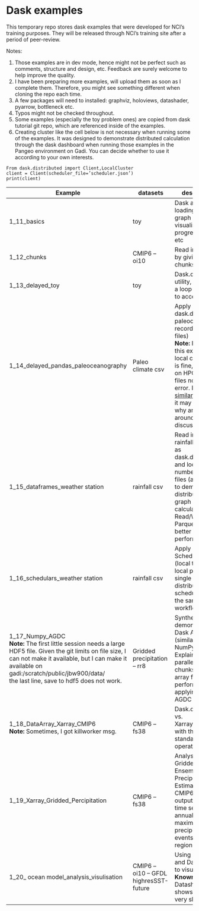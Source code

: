 # Dask examples

This temporary repo stores dask examples that were developed for NCI’s training purposes. They will be released through NCI’s training site after a period of peer-review.

Notes:

1. Those examples are in dev mode, hence might not be perfect such as comments, structure and design, etc. Feedback are surely welcome to help improve the quality.
2. I have been preparing more examples, will upload them as soon as I complete them. Therefore, you might see something different when cloning the repo each time.
3. A few packages will need to installed: graphviz, holoviews, datashader, pyarrow, bottleneck etc.
4. Typos might not be checked throughout.
5. Some examples (especially the toy problem ones) are copied from dask tutorial git repo, which are referenced inside of the examples.
6. Creating cluster like the cell below is not necessary when running some of the examples. It was designed to demonstrate distributed calculation through the dask dashboard when running those examples in the Pangeo environment on Gadi. You can decide whether to use it according to your own interests.

```
From dask.distributed import Client,LocalCluster
client = Client(scheduler_file=’scheduler.json’)
print(client)
```

| Example | datasets | description |
| --- | --- | --- |
| 1_11_basics | toy | Dask array, lazy loading and graph visualisation, progress bar, etc |
| 1_12_chunks | CMIP6 – oi10 | Read in CMIP6 by giving a chunksize |
| 1_13_delayed_toy | toy | Dask.delayed utility, apply it to a loop example to accelerate |
| 1_14_delayed_pandas_paleoceanography | Paleo climate csv | Apply dask.delayed to paleoclimate records (in csv files)<br> **Note:** Running this example on local computer is fine, but not on HPC with csv files not found error. I found [a similar issue](https://stackoverflow.com/questions/50987030/file-not-found-error-in-dask-program-run-on-cluster) and it may explain why and work arounds are discussed. |
| 1_15_dataframes_weather station | rainfall csv | Read in BoM rainfall csv data as dask.dataframe, and loop over a number of csv files (as chunks) to demonstrate distributed graph calculation.<br> Read/Write to Parquet for a better performance |
| 1_16_schedulars_weather station | rainfall csv | Apply Dask Schedulers (local thread, local processes, single thread, distributed schedulars) to the same workflow above. |
| 1_17_Numpy_AGDC <br> **Note:** The first little session needs a large HDF5 file. Given the git limits on file size, I can not make it available, but I can make it available on gadi:/scratch/public/jbw900/data/ <br> the last line, save to hdf5 does not work. | Gridded precipitation – rr8 | Synthetic data to demonstrate Dask Array (similar to NumPy Array). Explain parallelism (by chunks) on array for better performance by applying to AGDC datasets. |
| 1_18_DataArray_Xarray_CMIP6 <br>**Note:** Sometimes, I got killworker msg. | CMIP6 – fs38 | Dask.dataArray vs. Xarray.dataArray with the same standard xarray operations. |
| 1_19_Xarray_Gridded_Percipitation | CMIP6 – fs38 | Analysis of Gridded Ensemble Precipitation Estimates using CMIP6 model output. Extract a time series of annual maximum precipitation events over a region |
| 1_20_ ocean model_analysis_visulisation | CMIP6 – oi10 – GFDL highresSST-future | Using Holoviews and Datashader to visualise data <br> **Known issue:** Datashader shows snapshot very slowly |
